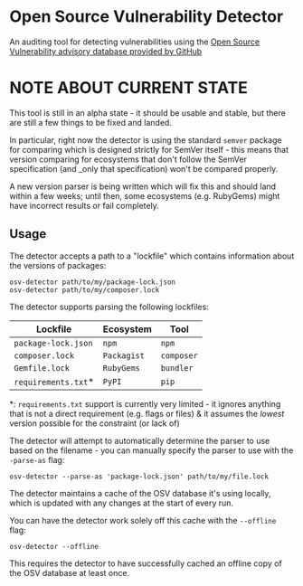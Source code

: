 # Open Source Vulnerability Detector

An auditing tool for detecting vulnerabilities using the
[Open Source Vulnerability advisory database provided by GitHub](https://github.com/github/advisory-database)

# NOTE ABOUT CURRENT STATE

This tool is still in an alpha state - it should be usable and stable, but there
are still a few things to be fixed and landed.

In particular, right now the detector is using the standard `semver` package for
comparing which is designed strictly for SemVer itself - this means that version
comparing for ecosystems that don't follow the SemVer specification (and \_only
that specification) won't be compared properly.

A new version parser is being written which will fix this and should land within
a few weeks; until then, some ecosystems (e.g. RubyGems) might have incorrect
results or fail completely.

## Usage

The detector accepts a path to a "lockfile" which contains information about the
versions of packages:

```shell
osv-detector path/to/my/package-lock.json
osv-detector path/to/my/composer.lock
```

The detector supports parsing the following lockfiles:

| Lockfile             | Ecosystem   | Tool       |
| -------------------- | ----------- | ---------- |
| `package-lock.json`  | `npm`       | `npm`      |
| `composer.lock`      | `Packagist` | `composer` |
| `Gemfile.lock`       | `RubyGems`  | `bundler`  |
| `requirements.txt`\* | `PyPI`      | `pip`      |

\*: `requirements.txt` support is currently very limited - it ignores anything
that is not a direct requirement (e.g. flags or files) & it assumes the _lowest_
version possible for the constraint (or lack of)

The detector will attempt to automatically determine the parser to use based on
the filename - you can manually specify the parser to use with the `-parse-as`
flag:

```shell
osv-detector --parse-as 'package-lock.json' path/to/my/file.lock
```

The detector maintains a cache of the OSV database it's using locally, which is
updated with any changes at the start of every run.

You can have the detector work solely off this cache with the `--offline` flag:

```shell
osv-detector --offline
```

This requires the detector to have successfully cached an offline copy of the
OSV database at least once.
